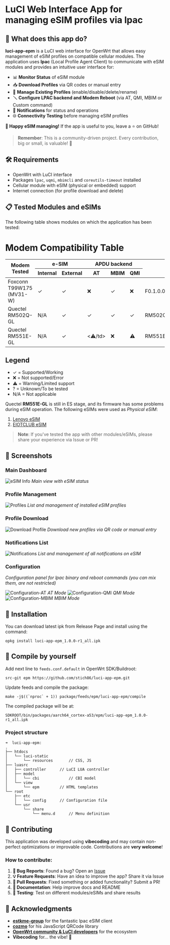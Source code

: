 # LuCI Web Interface App for managing eSIM profiles via lpac

## 🎯 **What does this app do?**

**luci-app-epm** is a LuCI web interface for OpenWrt that allows easy management of eSIM profiles on compatible cellular modules. The application uses **lpac** (Local Profile Agent Client) to communicate with eSIM modules and provides an intuitive user interface for:

- 📊 **Monitor Status** of eSIM module
- 📥 **Download Profiles** via QR codes or manual entry  
- 🔄 **Manage Existing Profiles** (enable/disable/delete/rename)
- 🪛 **Configure LPAC backend and Modem Reboot** (via AT, QMI, MBIM or Custom command)
- 🔔 **Notifications** for status and operations
- 🌐 **Connectivity Testing** before managing eSIM profiles

**🚀 Happy eSIM managing!** If the app is useful to you, leave a ⭐ on GitHub!
> **Remember**: This is a community-driven project. Every contribution, big or small, is valuable! 💝

## 🛠️ **Requirements**

- OpenWrt with LuCI interface
- Packages `lpac`, `uqmi`, `mbimcli` and `coreutils-timeout` installed
- Cellular module with eSIM (physical or embedded) support
- Internet connection (for profile download and delete)

## 📋 **Tested Modules and eSIMs**

The following table shows modules on which the application has been tested:

# Modem Compatibility Table

<table>
    <thead>
        <tr>
            <th rowspan="2">Modem Tested</th>
            <th colspan="2">e-SIM</th>
            <th colspan="3">APDU backend</th>
            <th rowspan="2">Firmware<br>ATI Output</th>
            <th rowspan="2">Reboot Method</th>
        </tr>
            <tr>
                <th>Internal</th>
                <th>External</th>
                <th>AT</th>
                <th>MBIM</th>
                <th>QMI</th>
        </tr>
    </thead>
    <tbody>
            <tr>
                <td class="modem-name">Foxconn T99W175 (MV31-W)</td>
                <td class="status-ok">✓</td>
                <td class="status-ok">✓</td>
                <td class="status-error">❌</td>
                <td class="status-ok">✓</td>
                <td class="status-error">❌</td>
                <td class="firmware">F0.1.0.0.9.GC.004</td>
                <td>AT and MBIM</td>
            </tr>
            <tr>
                <td class="modem-name">Quectel RM502Q-GL</td>
                <td>N/A</td>
                <td class="status-ok">✓</td>
                <td class="status-ok">✓</td>
                <td class="status-ok">✓</td>
                <td class="status-ok">✓</td>
                <td class="firmware">RM502QGLAAR11A02M4G</td>
                <td>AT, QMI and MBIM</td>
            </tr>
            <tr>
                <td class="modem-name">Quectel RM551E-GL</td>
                <td>N/A</td>
                <td class="status-ok">✓</td>
                <td class="status-warning"><⚠️/td>
                <td class="status-error">❌</td>
                <td class="status-warning">⚠️</td>
                <td class="firmware">RM551EGL00AAR01A03M8G</td>
                <td>AT and QMI</td>
            </tr>
        </tbody>
</table>
        
<div class="legend">
    <h2>Legend</h2>
        <ul>
            <li><span class="status-ok">✓</span> = Supported/Working</li>
            <li><span class="status-error">❌</span> = Not supported/Error</li>
            <li><span class="status-warning">⚠️</span> = Warning/Limited support</li>
            <li><span class="status-unknown">?</span> = Unknown/To be tested</li>
            <li>N/A = Not applicable</li>
        </ul>
</div>

Quectel **RM551E-GL** is still in ES stage, and its firmware has some problems during eSIM operation.
The following eSIMs were used as *Physical eSIM*:

1. [Lenovo eSIM](https://www.lenovo.com/it/it/p/accessories-and-software/mobile-broadband/4g-lte/4xc1l91362?srsltid=AfmBOop-6ZZktt9NIWFjj99BT6kyo4igJQ5mnAFZWyVHKY5bqYa6glcE)
2. [EIOTCLUB eSIM](https://www.eiotclub.com/products/physical-esim-card)

> **Note**: If you've tested the app with other modules/eSIMs, please share your experience via Issue or PR!

## 📸 **Screenshots**

### Main Dashboard
![eSIM Info](asset/epm-esim-info.png)
*Main view with eSIM status*

### Profile Management
![Profiles](asset/epm-esim-profiles.png)
*List and management of installed eSIM profiles*

### Profile Download
![Download Profile](asset/epm-esim-downloads.png)
*Download new profiles via QR code or manual entry*

### Notifications List
![Notifications](asset/epm-esim-notifications.png)
*List and management of all notifications on eSIM*

### Configuration
*Configuration panel for lpac binary and reboot commands (you can mix them, are not restricted)*

![Configuration-AT](asset/epm-config-at.png)
*AT Mode*
![Configuration-QMI](asset/epm-config-qmi.png)
*QMI Mode*
![Configuration-MBIM](asset/epm-config-mbim.png)
*MBIM Mode*

## 🚀 **Installation**

You can download latest ipk from Release Page and install using the command:

`opkg install luci-app-epm_1.0.0-r1_all.ipk`


## 🎨 **Compile by yourself**

Add next line to `feeds.conf.default` in OpenWrt SDK/Buildroot:

`src-git epm https://github.com/stich86/luci-app-epm.git`

Update feeds and compile the package:

```./scripts/feeds update -a; ./scripts/feeds install -a
make -j$((`nproc` + 1)) package/feeds/epm/luci-app-epm/compile
```

The compiled package will be at:

`SDKROOT/bin/packages/aarch64_cortex-a53/epm/luci-app-epm_1.0.0-r1_all.ipk`

### Project structure

```
➜  luci-app-epm:
.
├── htdocs
│   └── luci-static
│       └── resources		// CSS, JS
├── luasrc
│   ├── controller		// LuCI LUA controller
│   ├── model
│   │   └── cbi         	// CBI model
│   └── view
│       └── epm 		// HTML templates
└── root
    ├── etc
    │   └── config 		// Configuration file
    └── usr
        └── share
            └── menu.d  	// Menu definition

```

## 🤝 **Contributing**

This application was developed using **vibecoding** and may contain non-perfect optimizations or improvable code.
Contributions are **very welcome**! 
 

### How to contribute:

1. **🐛 Bug Reports**: Found a bug? Open an [Issue](https://github.com/stich86/luci-app-epm/issues)
2. **💡 Feature Requests**: Have an idea to improve the app? Share it via Issue
3. **🔧 Pull Requests**: Fixed something or added functionality? Submit a PR!
4. **📝 Documentation**: Help improve docs and README
5. **🧪 Testing**: Test on different modules/eSIMs and share results



## 🙏 **Acknowledgments**

- **[estkme-group](https://github.com/estkme-group/lpac)** for the fantastic lpac eSIM client
- **[cozmo](https://github.com/cozmo/jsQR)** for his JavaScript QRCode library 
- **[OpenWrt community & LuCI developers](https://openwrt.org/)** for the ecosystem 
- **Vibecoding** for... the vibe! 🎵
